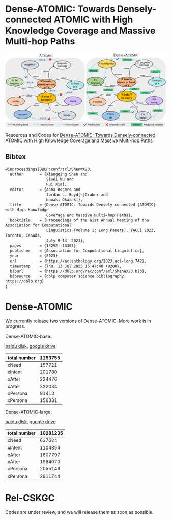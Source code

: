 # Dense-ATOMIC: Towards Densely-connected ATOMIC with High Knowledge Coverage and Massive Multi-hop Paths

![avatar](./img/figure.png)

Resources and Codes for [Dense-ATOMIC: Towards Densely-connected ATOMIC with High Knowledge Coverage and Massive Multi-hop Paths](https://aclanthology.org/2023.acl-long.742.pdf)

## Bibtex

```
@inproceedings{DBLP:conf/acl/ShenWX23,
  author       = {Xiangqing Shen and
                  Siwei Wu and
                  Rui Xia},
  editor       = {Anna Rogers and
                  Jordan L. Boyd{-}Graber and
                  Naoaki Okazaki},
  title        = {Dense-ATOMIC: Towards Densely-connected {ATOMIC} with High Knowledge
                  Coverage and Massive Multi-hop Paths},
  booktitle    = {Proceedings of the 61st Annual Meeting of the Association for Computational
                  Linguistics (Volume 1: Long Papers), {ACL} 2023, Toronto, Canada,
                  July 9-14, 2023},
  pages        = {13292--13305},
  publisher    = {Association for Computational Linguistics},
  year         = {2023},
  url          = {https://aclanthology.org/2023.acl-long.742},
  timestamp    = {Thu, 13 Jul 2023 16:47:40 +0200},
  biburl       = {https://dblp.org/rec/conf/acl/ShenWX23.bib},
  bibsource    = {dblp computer science bibliography, https://dblp.org}
}
```

<h1> Dense-ATOMIC </h1>

We currently release two versions of Dense-ATOMIC. More work is in progress.

Dense-ATOMIC-base:

[baidu disk](https://pan.baidu.com/s/1zQsX26MHTp3Hcxac5czsJw?pwd=nkbo  ), [google drive](https://drive.google.com/file/d/1yET0FAEej6LQtwBVVYR8nEgvFKn3xWUv/view?usp=drive_link )

| total number | 1153755 |
| ------------ | ------- |
| xNeed        | 157721  |
| xIntent      | 201780  |
| oAfter       | 224476  |
| xAfter       | 322034  |
| oPersona     | 91413   |
| xPersona     | 156331  |

Dense-ATOMIC-large:

[baidu disk](https://pan.baidu.com/s/1G3Lngc-J526Bishl5a-WYA?pwd=ld8x ), [google drive](https://drive.google.com/file/d/1AoTTJ3J-oGAtTi16xzonqPoSy2R_sy5-/view?usp=drive_link)

| total number | 10281235 |
| ------------ | -------- |
| xNeed        | 637624   |
| xIntent      | 1104854  |
| oAfter       | 1607797  |
| xAfter       | 1964070  |
| oPersona     | 2055146  |
| xPersona     | 2911744  |

<h1>Rel-CSKGC</h1>

Codes are under review, and we will release them as soon as possible.